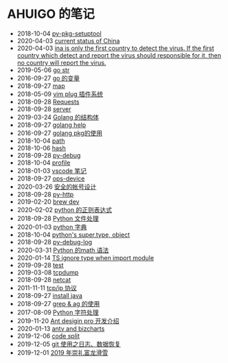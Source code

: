 # AHUIGO 的笔记
- 2018-10-04 [py-pkg-setuptool](/b/py/py-pkg-setuptool) 
- 2020-04-03 [current status of China](/b/life/covid-19) 
- 2020-04-03 [ina is only the first country to detect the virus. If the first country which detect and report the virus should responsible for it, then no country will report the virus.](/b/life/covid-19-china) 
- 2019-05-06 [go str](/b/go/go-str-serial) 
- 2016-09-27 [go 的变量](/b/go/7.go-var) 
- 2018-09-27 [map](/b/go/7.go-var-map) 
- 2018-05-09 [vim plug 插件系统](/b/vim/nvim-plugin) 
- 2018-09-28 [Requests](/b/py/py-aiohttp) 
- 2018-09-28 [server](/b/py/py-aiohttp-server) 
- 2019-03-24 [Golang 的结构体](/b/go/go-struct) 
- 2018-09-27 [golang help](/b/go/11.go-help) 
- 2016-09-27 [golang pkg的使用](/b/go/2.go-pkg-dev) 
- 2018-10-04 [path](/b/vsc/vsc-path) 
- 2018-10-06 [hash](/b/sec/sec-hash) 
- 2018-09-28 [py-debug](/b/py/py-debug) 
- 2018-10-04 [profile](/b/py/py-profiler) 
- 2018-01-03 [vscode 笔记](/b/vsc/vsc-shortcut) 
- 2018-09-27 [ops-device](/b/c/ops-device) 
- 2020-03-26 [安全的帐号设计](/b/sec/sec-account) 
- 2018-09-28 [py-http](/b/py/py-http) 
- 2019-02-20 [brew dev](/b/mac/mac-brew-dev) 
- 2020-02-02 [python 的正则表达式](/b/py/py-str-regex) 
- 2018-09-28 [Python 文件处理](/b/py/py-file) 
- 2020-01-03 [python 字典](/b/py/py-var-dict) 
- 2018-10-04 [python's super,type, object](/b/py/py-obj-type-super) 
- 2018-09-28 [py-debug-log](/b/py/py-debug-log) 
- 2020-03-31 [Python 的math 语法](/b/py/math/py-math) 
- 2020-01-14 [TS ignore type when import module](/b/ria/ts/ts-ignore) 
- 2019-09-28 [test](/b/c/ops-benchmark) 
- 2019-03-08 [tcpdump](/b/net/net-tcpdump) 
- 2018-09-28 [netcat](/b/net/net-ncat) 
- 2011-11-11 [tcp/ip 协议](/b/net/net-tcpip) 
- 2018-09-27 [install java](/b/java/1.java-install) 
- 2018-09-27 [grep & ag 的使用](/b/c/shell-grep) 
- 2017-08-09 [Python 字符处理](/b/py/py-str) 
- 2019-11-20 [Ant desigin pro 开发介绍](/b/ria/umi/0.umi-share) 
- 2020-01-13 [antv and bizcharts](/b/ria/chart-antv) 
- 2019-12-06 [code split](/b/webpack/12.webpack-codesplit-and-lazy) 
- 2019-12-05 [git 使用之日志、数据恢复](/b/git/git-log) 
- 2019-12-01 [2019 年崇礼富龙滑雪](/b/life/ski) 

